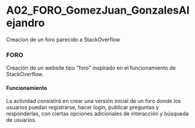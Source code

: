 # A02_FORO_GomezJuan_GonzalesAlejandro
Creacion de un foro parecido a StackOverflow

<h3><strong>FORO</strong></h3>
<p>Creación de un website tipo "foro" inspirado en el funcionamiento de StackOverflow.</p>
<h4><strong>Funcionamiento</strong></h4>
<p>La actividad consistirá en crear una versión inicial de un foro donde los usuarios puedan registrarse, hacer login, publicar preguntas y responderlas, con ciertas opciones adicionales de interacción y búsqueda de usuarios.</p>